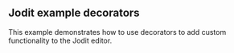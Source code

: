 ## Jodit example decorators

This example demonstrates how to use decorators to add custom functionality to the Jodit editor.
